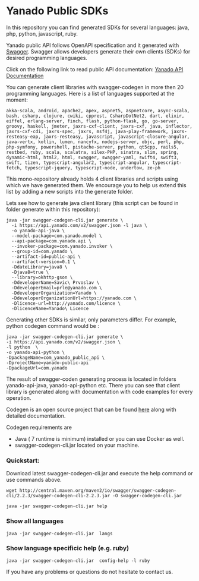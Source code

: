 # Yanado Public SDKs

In this repository you can find generated SDKs for several languages: java, php, python, javascript, ruby. 

Yanado public API follows OpenAPI specification and it generated with [Swagger](https://api.yanado.com/public-api-swagger-ui/). Swagger allows developers generate their own clients (SDKs) for desired programming languages. 

Click on the following link to read public API documentation: [Yanado API Documentation](https://api.yanado.com/public-api-slate/)

You can generate client libraries with swagger-codegen in more then 20 programming languages. Here is a list of languages supported at the moment:

```
akka-scala, android, apache2, apex, aspnet5, aspnetcore, async-scala, bash, csharp, clojure, cwiki, cpprest, CsharpDotNet2, dart, elixir, eiffel, erlang-server, finch, flash, python-flask, go, go-server, groovy, haskell, jmeter, jaxrs-cxf-client, jaxrs-cxf, java, inflector, jaxrs-cxf-cdi, jaxrs-spec, jaxrs, msf4j, java-play-framework, jaxrs-resteasy-eap, jaxrs-resteasy, javascript, javascript-closure-angular, java-vertx, kotlin, lumen, nancyfx, nodejs-server, objc, perl, php, php-symfony, powershell, pistache-server, python, qt5cpp, rails5, restbed, ruby, scala, scalatra, silex-PHP, sinatra, slim, spring, dynamic-html, html2, html, swagger, swagger-yaml, swift4, swift3, swift, tizen, typescript-angular2, typescript-angular, typescript-fetch, typescript-jquery, typescript-node, undertow, ze-ph
```

This mono-repository already holds 4 client libraries and scripts using which we have generated them. We encourage you to help us extend this list by adding a new scripts into the generate folder.

Lets see how to generate java client library (this script can be found in folder generate within this repository):

```
java -jar swagger-codegen-cli.jar generate \
  -i https://api.yanado.com/v2/swagger.json -l java \
  -o yanado-api-java \
  --model-package=com.yanado.model \
  --api-package=com.yanado.api \
  --invoker-package=com.yanado.invoker \
  --group-id=com.yanado \
  --artifact-id=public-api \
  --artifact-version=0.1 \
  -DdateLibrary=java8 \
  -Djava8=true \
  --library=okhttp-gson \
  -DdeveloperName=Savic\ Prvoslav \
  -DdeveloperEmail=prle@yanado.com \
  -DdeveloperOrganization=Yanado \
  -DdeveloperOrganizationUrl=https://yanado.com \
  -Dlicence-url=http://yanado.com/licence \
  -DlicenceName=Yanado\ Licence
```

Generating other SDKs is similar, only parameters differ. For example, python codegen command would be : 
```
java -jar swagger-codegen-cli.jar generate \
-i https://api.yanado.com/v2/swagger.json \
-l python  \
-o yanado-api-python \
-DpackageName=com_yanado_public_api \
-DprojectName=yanado-public-api
-DpackageUrl=com.yanado
```

The result of swagger-coden generating process is located in folders yanado-api-java, yanado-api-python etc. There you can see that client library is generated along with documentation with code examples for every operation. 

Codegen is an open source project that can be found [here](https://github.com/swagger-api/swagger-codegen) along with detailed documentation.

Codegen requirements are
* Java ( 7 runtime is minimum) installed or you can use Docker as well.
* swagger-codegen-cli.jar located on your machine.


### Quickstart:
Download latest swagger-codegen-cli.jar and execute the help command or use commands above.

```
wget http://central.maven.org/maven2/io/swagger/swagger-codegen-cli/2.2.3/swagger-codegen-cli-2.2.3.jar -O swagger-codegen-cli.jar

java -jar swagger-codegen-cli.jar help
```

### Show all languages

```
java -jar swagger-codegen-cli.jar  langs
```

### Show language specificic help (e.g. ruby)
```
java -jar swagger-codegen-cli.jar  config-help -l ruby

````

If you have any problems or questions do not hesitate to contact us. 
